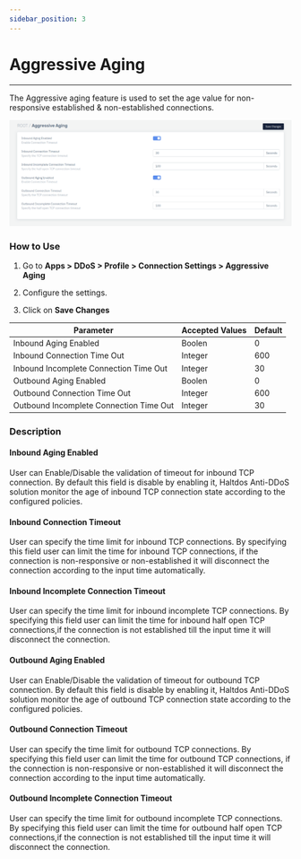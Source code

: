 ```yaml
---
sidebar_position: 3
---
```


# Aggressive Aging

---

The Aggressive aging feature is used to set the age value for non-responsive established & non-established connections.

![aggressive aging](/img/ddos/v7/docs/aging.png)

### How to Use

1. Go to **Apps > DDoS > Profile > Connection Settings > Aggressive Aging**

2. Configure the settings.

3. Click on **Save Changes**

| Parameter                               | Accepted Values | Default |
|-----------------------------------------|-----------------|---------|
| Inbound Aging Enabled                   | Boolen          | 0       |
| Inbound Connection Time Out             | Integer         | 600     |
| Inbound Incomplete Connection Time Out  | Integer         | 30      |
| Outbound Aging Enabled                  | Boolen          | 0       |
| Outbound Connection Time Out            | Integer         | 600     |
| Outbound Incomplete Connection Time Out | Integer         | 30      |

### Description

#### Inbound Aging Enabled

User can Enable/Disable the validation of timeout for inbound TCP connection. By default this field is disable by enabling it, Haltdos Anti-DDoS solution monitor the age of inbound TCP connection state according to the configured policies.

#### Inbound Connection Timeout

User can specify the time limit for inbound TCP connections. By specifying this field user can limit the time for inbound TCP connections, if the connection is non-responsive or non-established it will disconnect the connection according to the input time automatically.

#### Inbound Incomplete Connection Timeout

User can specify the time limit for inbound incomplete TCP connections. By specifying this field user can limit the time for inbound half open TCP connections,if the connection is not established till the input time it will disconnect the connection.

#### Outbound Aging Enabled

User can Enable/Disable the validation of timeout for outbound TCP connection. By default this field is disable by enabling it, Haltdos Anti-DDoS solution monitor the age of outbound TCP connection state according to the configured policies.

#### Outbound Connection Timeout

User can specify the time limit for outbound TCP connections. By specifying this field user can limit the time for outbound TCP connections, if the connection is non-responsive or non-established it will disconnect the connection according to the input time automatically.

#### Outbound Incomplete Connection Timeout

User can specify the time limit for outbound incomplete TCP connections. By specifying this field user can limit the time for outbound half open TCP connections,if the connection is not established till the input time it will disconnect the connection.